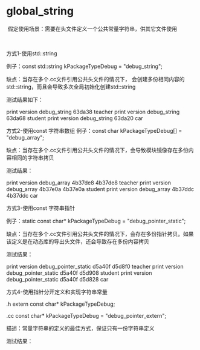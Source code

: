 # global_string


​
假定使用场景：需要在头文件定义一个公共常量字符串，供其它文件使用

 

方式1-使用std::string

例子：const std::string kPackageTypeDebug = "debug_string";

缺点：当存在多个.cc文件引用公共头文件的情况下， 会创建多份相同内容的std::string，而且会导致多次全局初始化创建std::string

测试结果如下：

print version debug_string 63da38 teacher
print version debug_string 63da68 student
print version debug_string 63da20 car

方式2-使用const 字符串数组
例子：const char kPackageTypeDebug[] = "debug_array";

缺点：当存在多个.cc文件引用公共头文件的情况下，会导致模块镜像存在多份内容相同的字符串拷贝 



测试结果：

print version debug_array 4b37de8 4b37de8 teacher
print version debug_array 4b37e0a 4b37e0a student
print version debug_array 4b37ddc 4b37ddc car

方式3-使用const 字符串指针

例子：static const char* kPackageTypeDebug = "debug_pointer_static";

缺点：当存在多个.cc文件引用公共头文件的情况下，会存在多份指针拷贝。如果该定义是在动态库的导出头文件，还会导致存在多份内容拷贝

测试结果：

print version debug_pointer_static d5a40f d5d8f0 teacher
print version debug_pointer_static d5a40f d5d908 student
print version debug_pointer_static d5a40f d5d828 car

方式4-使用指针分开定义和实现字符串常量

.h
extern const char* kPackageTypeDebug;

.cc
const char* kPackageTypeDebug = "debug_pointer_extern";

描述：常量字符串的定义的最佳方式，保证只有一份字符串定义

测试结果：

